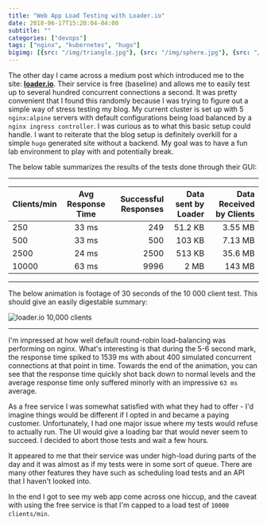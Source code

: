 ```yaml
---
title: "Web App Load Testing with Loader.io"
date: 2018-06-17T15:20:04-04:00
subtitle: ""
categories: ["devops"] 
tags: ["nginx", "kubernetes", "hugo"]
bigimg: [{src: "/img/triangle.jpg"}, {src: "/img/sphere.jpg"}, {src: "/img/hexagon.jpg"}]
---
```


The other day I came across a medium post which introduced me to the site: [**loader.io**](https://loader.io/). Their service is free (baseline) and allows me to easily test up to several hundred concurrent connections a second. It was pretty convenient that I found this randomly because I was trying to figure out a simple way of stress testing my blog. My current cluster is set up with 5 `nginx:alpine` servers with default configurations being load balanced by a `nginx ingress controller`. I was curious as to what this basic setup could handle. I want to reiterate that the blog setup is definitely overkill for a simple `hugo` generated site without a backend. My goal was to have a fun lab environment to play with and potentially break. 

The below table summarizes the results of the tests done through their GUI:

---

| Clients/min   | Avg Response Time | Successful Responses | Data sent by Loader | Data Received by Clients |
| ------------- |:-----------------:| --------------------:|--------------------:|------------------------: |
| 250           | 33 ms             | 249                  | 51.2 KB             | 3.55 MB                  |
| 500           | 33 ms             | 500                  | 103 KB              | 7.13 MB                  |
| 2500          | 24 ms             | 2500                 | 513 KB              | 35.6 MB                  |         
| 10000         | 63 ms             | 9996                 | 2 MB                | 143 MB                   |        

---

The below animation is footage of 30 seconds of the 10 000 client test. This should give an easily digestable summary:

![loader.io 10,000 clients](/img/loaderio.gif)

---

I'm impressed at how well default round-robin load-balancing was performing on nginx. What's interesting is that during the 5-6 second mark, the response time spiked to 1539 ms with about 400 simulated concurrent connections at that point in time. Towards the end of the animation, you can see that the response time quickly shot back down to normal levels and the average response time only suffered minorly with an impressive `63 ms` average. 

As a free service I was somewhat satisfied with what they had to offer - I'd imagine things would be different if I opted in and became a paying customer. Unfortunately, I had one major issue where my tests would refuse to actually run. The UI would give a loading bar that would never seem to succeed. I decided to abort those tests and wait a few hours.

It appeared to me that their service was under high-load during parts of the day and it was almost as if my tests were in some sort of queue. There are many other features they have such as scheduling load tests and an API that I haven't looked into. 

In the end I got to see my web app come across one hiccup, and the caveat with using the free service is that I'm capped to a load test of `10000 clients/min`. 